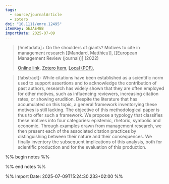 ```yaml
---
tags:
  - source/journalArticle
  - zotero
doi: "10.1111/emre.12495"
itemKey: GEJAE4BB
importDate: 2025-07-09
---
```

>[!metadata]+
> On the shoulders of giants? Motives to cite in management research
> [[Mandard, Matthieu]], 
> [[European Management Review (journal)]] (2022)
> 
> [Online link](https://onlinelibrary.wiley.com/doi/10.1111/emre.12495), [Zotero Item](zotero://select/library/items/GEJAE4BB), [Local (PDF)](file://C:/Users/aburg/Documents/references/zotero/storage/T6VLU45G/Mandard2022_shouldersgiants.pdf), 

>[!abstract]-
>While citations have been established as a scientific norm used to support assertions and to acknowledge the contribution of past authors, research has widely shown that they are often employed for other motives, such as influencing reviewers, increasing citation rates, or showing erudition. Despite the literature that has accumulated on this topic, a general framework inventorying these motives is still lacking. The objective of this methodological paper is thus to offer such a framework. We propose a typology that classifies these motives into four categories: epistemic, rhetoric, symbolic and economic. Through examples drawn from management research, we then present each of the associated citation practices by distinguishing between their nature and their consequences. We finally inventory the subsequent implications of this analysis, both for scientific production and for the evaluation of this production.

%% begin notes %%

%% end notes %%

%% Import Date: 2025-07-09T15:24:30.233+02:00 %%
